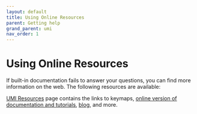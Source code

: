 ```yaml
---
layout: default
title: Using Online Resources
parent: Getting help
grand_parent: umi
nav_order: 1
---
```


# Using Online Resources

If built-in documentation fails to answer your questions, you can find more information on the web. 
The following resources are available:

[UMI Resources]() page contains the links to keymaps, [online version of documentation and 
tutorials](), [blog](), and more.